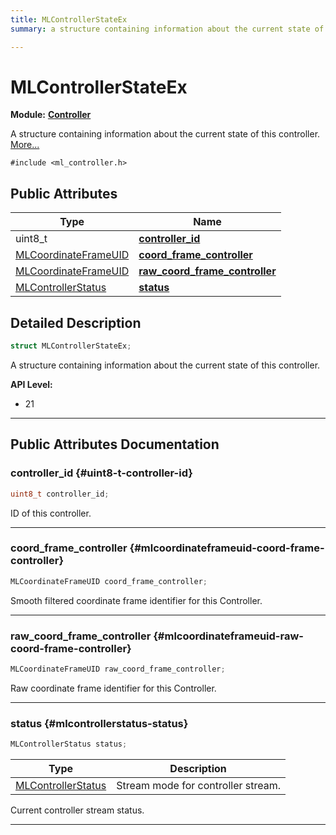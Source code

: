 ```yaml
---
title: MLControllerStateEx
summary: a structure containing information about the current state of this controller. 

---
```


# MLControllerStateEx

**Module:** **[Controller](/versioned_docs/version-02-Aug-2023/api-ref/api/Modules/group___controller/group___controller.md)**



A structure containing information about the current state of this controller.  [More...](#detailed-description)


`#include <ml_controller.h>`

## Public Attributes

| Type           | Name           |
| -------------- | -------------- |
| uint8_t | **[controller_id](/versioned_docs/version-02-Aug-2023/api-ref/api/Modules/group___controller/struct_m_l_controller_state_ex.md#uint8-t-controller-id)**  |
| [MLCoordinateFrameUID](/versioned_docs/version-02-Aug-2023/api-ref/api/Modules/group___perception/struct_m_l_coordinate_frame_u_i_d.md) | **[coord_frame_controller](/versioned_docs/version-02-Aug-2023/api-ref/api/Modules/group___controller/struct_m_l_controller_state_ex.md#mlcoordinateframeuid-coord-frame-controller)**  |
| [MLCoordinateFrameUID](/versioned_docs/version-02-Aug-2023/api-ref/api/Modules/group___perception/struct_m_l_coordinate_frame_u_i_d.md) | **[raw_coord_frame_controller](/versioned_docs/version-02-Aug-2023/api-ref/api/Modules/group___controller/struct_m_l_controller_state_ex.md#mlcoordinateframeuid-raw-coord-frame-controller)**  |
| [MLControllerStatus](/versioned_docs/version-02-Aug-2023/api-ref/api/Modules/group___controller/group___controller.md#enums-mlcontrollerstatus) | **[status](/versioned_docs/version-02-Aug-2023/api-ref/api/Modules/group___controller/struct_m_l_controller_state_ex.md#mlcontrollerstatus-status)**  |

## Detailed Description

```cpp
struct MLControllerStateEx;
```

A structure containing information about the current state of this controller. 




**API Level:**
  * 21




-----------
## Public Attributes Documentation

### controller_id {#uint8-t-controller-id}

```cpp
uint8_t controller_id;
```


ID of this controller. 





-----------

### coord_frame_controller {#mlcoordinateframeuid-coord-frame-controller}

```cpp
MLCoordinateFrameUID coord_frame_controller;
```


Smooth filtered coordinate frame identifier for this Controller. 





-----------

### raw_coord_frame_controller {#mlcoordinateframeuid-raw-coord-frame-controller}

```cpp
MLCoordinateFrameUID raw_coord_frame_controller;
```


Raw coordinate frame identifier for this Controller. 





-----------

### status {#mlcontrollerstatus-status}

```cpp
MLControllerStatus status;
```



| Type | Description |
|--|--|
| [MLControllerStatus](/versioned_docs/version-02-Aug-2023/api-ref/api/Modules/group___controller/group___controller.md#enums-mlcontrollerstatus) | Stream mode for controller stream.  |


Current controller stream status. 





-----------


